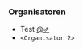 ### Organisatoren
* Test <a rel="nofollow" class="external text" href="mailto:t.test@example.com">@&neArr;</a>
* `<Organisator 2>`
